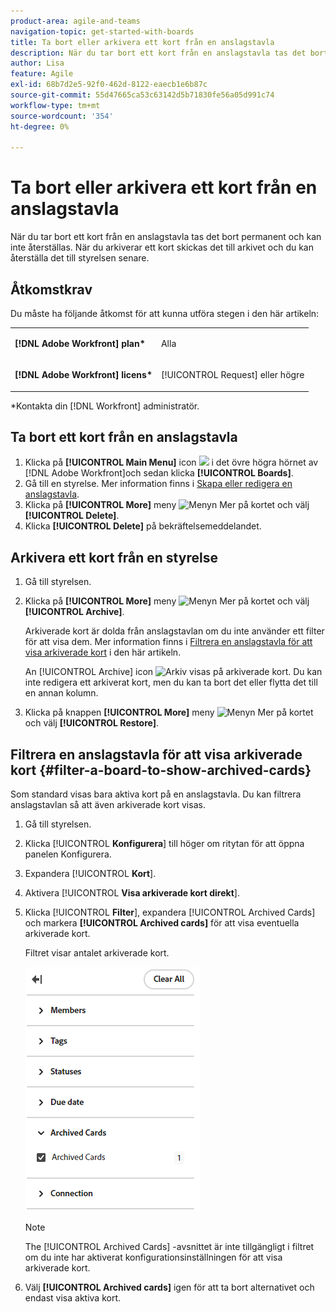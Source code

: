 ```yaml
---
product-area: agile-and-teams
navigation-topic: get-started-with-boards
title: Ta bort eller arkivera ett kort från en anslagstavla
description: När du tar bort ett kort från en anslagstavla tas det bort permanent och kan inte återställas. När du arkiverar ett kort skickas det till arkivet och du kan återställa det till styrelsen senare.
author: Lisa
feature: Agile
exl-id: 68b7d2e5-92f0-462d-8122-eaecb1e6b87c
source-git-commit: 55d47665ca53c63142d5b71830fe56a05d991c74
workflow-type: tm+mt
source-wordcount: '354'
ht-degree: 0%

---
```


# Ta bort eller arkivera ett kort från en anslagstavla

När du tar bort ett kort från en anslagstavla tas det bort permanent och kan inte återställas. När du arkiverar ett kort skickas det till arkivet och du kan återställa det till styrelsen senare.

## Åtkomstkrav

Du måste ha följande åtkomst för att kunna utföra stegen i den här artikeln:

<table style="table-layout:auto"> 
 <col> 
 <col> 
 <tbody> 
  <tr> 
   <td role="rowheader"><strong>[!DNL Adobe Workfront] plan*</strong></td> 
   <td> <p>Alla</p> </td> 
  </tr> 
  <tr> 
   <td role="rowheader"><strong>[!DNL Adobe Workfront] licens*</strong></td> 
   <td> <p>[!UICONTROL Request] eller högre</p> </td> 
  </tr> 
 </tbody> 
</table>

&#42;Kontakta din [!DNL Workfront] administratör.

## Ta bort ett kort från en anslagstavla

1. Klicka på **[!UICONTROL Main Menu]** icon ![](assets/main-menu-icon.png) i det övre högra hörnet av [!DNL Adobe Workfront]och sedan klicka **[!UICONTROL Boards]**.
1. Gå till en styrelse. Mer information finns i [Skapa eller redigera en anslagstavla](../../agile/get-started-with-boards/create-edit-board.md).
1. Klicka på **[!UICONTROL More]** meny ![Menyn Mer](assets/more-icon-spectrum.png) på kortet och välj **[!UICONTROL Delete]**.
1. Klicka **[!UICONTROL Delete]** på bekräftelsemeddelandet.

## Arkivera ett kort från en styrelse

1. Gå till styrelsen.
1. Klicka på **[!UICONTROL More]** meny ![Menyn Mer](assets/more-icon-spectrum.png) på kortet och välj **[!UICONTROL Archive]**.

   Arkiverade kort är dolda från anslagstavlan om du inte använder ett filter för att visa dem. Mer information finns i [Filtrera en anslagstavla för att visa arkiverade kort](#filter-a-board-to-show-archived-cards) i den här artikeln.

   An [!UICONTROL Archive] icon ![Arkiv](assets/archive-icon-spectrum-25x20.png) visas på arkiverade kort. Du kan inte redigera ett arkiverat kort, men du kan ta bort det eller flytta det till en annan kolumn.

1. Klicka på knappen **[!UICONTROL More]** meny ![Menyn Mer](assets/more-icon-spectrum.png) på kortet och välj **[!UICONTROL Restore]**.

## Filtrera en anslagstavla för att visa arkiverade kort {#filter-a-board-to-show-archived-cards}

Som standard visas bara aktiva kort på en anslagstavla. Du kan filtrera anslagstavlan så att även arkiverade kort visas.

1. Gå till styrelsen.
1. Klicka [!UICONTROL **Konfigurera**] till höger om ritytan för att öppna panelen Konfigurera.
1. Expandera [!UICONTROL **Kort**].
1. Aktivera [!UICONTROL **Visa arkiverade kort direkt**].
1. Klicka [!UICONTROL **Filter**], expandera [!UICONTROL Archived Cards] och markera **[!UICONTROL Archived cards]** för att visa eventuella arkiverade kort.

   Filtret visar antalet arkiverade kort.

   ![Filtrera arkiverade kort](assets/filter-by-archived-cards.png)

   >[!NOTE]
   >
   >The [!UICONTROL Archived Cards] -avsnittet är inte tillgängligt i filtret om du inte har aktiverat konfigurationsinställningen för att visa arkiverade kort.

1. Välj **[!UICONTROL Archived cards]** igen för att ta bort alternativet och endast visa aktiva kort.
